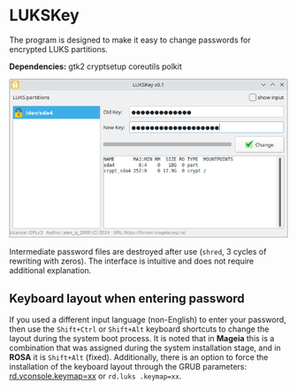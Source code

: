 # LUKSKey
The program is designed to make it easy to change passwords for encrypted LUKS partitions.  
  
**Dependencies:** gtk2 cryptsetup coreutils polkit
  
![](https://github.com/AKotov-dev/LUKSKey/blob/main/Screenshot1.png)  
  
Intermediate password files are destroyed after use (`shred`, 3 cycles of rewriting with zeros). The interface is intuitive and does not require additional explanation.

## Keyboard layout when entering password

If you used a different input language (non-English) to enter your password, then use the `Shift+Ctrl` or `Shift+Alt` keyboard shortcuts to change the layout during the system boot process. It is noted that in **Mageia** this is a combination that was assigned during the system installation stage, and in **ROSA** it is `Shift+Alt` (fixed). Additionally, there is an option to force the installation of the keyboard layout through the GRUB parameters: [rd.vconsole.keymap=xx](https://shivering-isles.com/2023/11/silverblue-luks-preboot-keyboard-layout) or `rd.luks .keymap=xx`.
